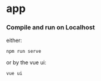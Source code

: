 # app

### Compile and run on Localhost
either:
```
npm run serve
```
or by the vue ui:
```
vue ui
```


